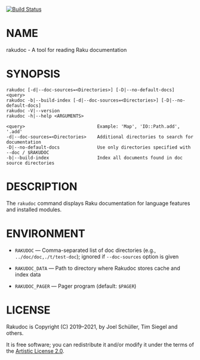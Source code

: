 [![Build Status](https://travis-ci.com/Raku/rakudoc.svg?branch=master)](https://travis-ci.com/Raku/rakudoc)

NAME
====

rakudoc - A tool for reading Raku documentation

SYNOPSIS
========

    rakudoc [-d|--doc-sources=<Directories>] [-D|--no-default-docs] <query>
    rakudoc -b|--build-index [-d|--doc-sources=<Directories>] [-D|--no-default-docs]
    rakudoc -V|--version
    rakudoc -h|--help <ARGUMENTS>

    <query>                           Example: 'Map', 'IO::Path.add', '.add'
    -d|--doc-sources=<Directories>    Additional directories to search for documentation
    -D|--no-default-docs              Use only directories specified with --doc / $RAKUDOC
    -b|--build-index                  Index all documents found in doc source directories

DESCRIPTION
===========

The `rakudoc` command displays Raku documentation for language features and installed modules.

ENVIRONMENT
===========

  * `RAKUDOC` — Comma-separated list of doc directories (e.g., `../doc/doc,./t/test-doc`); ignored if `--doc-sources` option is given

  * `RAKUDOC_DATA` — Path to directory where Rakudoc stores cache and index data

  * `RAKUDOC_PAGER` — Pager program (default: `$PAGER`)

LICENSE
=======

Rakudoc is Copyright (C) 2019–2021, by Joel Schüller, Tim Siegel and others.

It is free software; you can redistribute it and/or modify it under the terms of the [Artistic License 2.0](https://www.perlfoundation.org/artistic-license-20.html).

